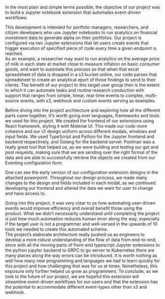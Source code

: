 In the most plain and simple terms possible, the objective of our project was to build a Jupyter notebook extension that automates event-driven workflows.  

This development is intended for portfolio managers, researchers, and citizen developers who use Jupyter notebooks to run analytics on financial investment data to generate alpha on their portfolios.  Our project is configured via two Jupyter extensions that let users create events that trigger execution of specified piece of code every time a given endpoint is reached.   
As an example, a researcher may want to run analytics on the average price of milk in each state at market close to measure inflation on basic consumer goods, and want to automate this process so that when that excel spreadsheet of data is dropped in a s3 bucket online, our code parses that spreadsheet to create an analytical eport of those findings to send to their clients. The benefit of our project to this target user group then is the extent to which it can automate tasks and routine research conduction with support that ranges from simple, linear, real-time events to complex, multi-source events, with s3, webhook and custom events serving as examples.   

Before diving into the project architecture and exploring how all the different parts came together, it's worth going over languages, frameworks and tools we used for this project. We created the frontend of our extensions using React framework, styling it with Material UI. This made our code more cohesive and our UI design uniform across different modals, windows and input fields. We used TypeScript and Python for the Jupyter frontend and backend respectively, and Golang for the backend server. Postman was a really great tool that helped us, as we were building and testing our get and post requests, making sure that we are sending over the right format of the data and are able to successfully retrieve the objects we created from our Eventing configuration form.

One can see the early version of our configuration extension designs in the attached powerpoint. Throughout our design process, we made many changes to the design and fields included in each modal, as we continued developing our frontend and altered the data we want for user to change and have access to. 

Going into this project, it was very clear to us how automating user-driven events would improve efficiency and overall benefit those using the product. What we didn’t necessarily understand until completing the project is just how much automation reduces human error along the way, especially if the target user is not a programmer and well-versed in the upwards of 10 tools we needed to create this automated schema.  
The project’s elaborate architecture really pushed us as engineers to develop a more robust understanding of the flow of data from end-to-end, since with all the moving parts of front-end typescript Jupyter extensions to the python jupyter backend to GRPC to go server to Kubernetes there are many places along the way errors can be introduced. It is worth nothing as well how many new programming and languages we had to learn quickly for this project and how challenging that was for us at times. Nonetheless, this exposure only further helped us grow as programmers. To conclude, as we look to the future of our project, we are hopeful this extension will streamline event-driven workflows for our users and that the extension has the potential to accommodate different event-types other than s3 and webhook. 



